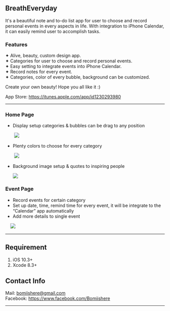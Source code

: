 ## BreathEveryday
It's a beautiful note and to-do list app for user to choose and record personal events in every aspects in life. With integration to iPhone Calendar, it can easily remind user to accomplish tasks.

### Features
✦  Alive, beauty, custom design app.  
✦  Categories for user to choose and record personal events.  
✦  Easy setting to integrate events into iPhone Calendar.   
✦  Record notes for every event.   
✦  Categories, color of every bubble, background can be customized.    
  
Create your own beauty! Hope you all like it :)  
  
App Store: https://itunes.apple.com/app/id1230293980  
***
### Home Page
* Display setup categories & bubbles can be drag to any position  
    
                                          [![](http://i.imgur.com/xEXSs1h.gif)](http://www.youtube.com/watch?v=ZNO2qikX4BE)
  

  
* Plenty colors to choose for every category  
  
                                          [![](http://i.imgur.com/rDHz4Az.gif)](https://www.youtube.com/watch?v=jsUwSsjraew)
  
* Background image setup & quotes to inspiring people  
  
     [![](http://i.imgur.com/xnF0e13.gif)](https://www.youtube.com/watch?v=g7QjH3KByoc)
                                            
  
### Event Page
* Record events for certain category  
* Set up date, time, remind time for every event, it will be integrate to the “Calendar” app automatically  
* Add more details to single event  
  
                         [![](http://i.imgur.com/Zi9JvxH.gif)](https://www.youtube.com/watch?v=sk7VgqVJimg)
  
  
***
## Requirement
1. iOS 10.3+
2. Xcode 8.3+  

## Contact Info
Mail: bomiishere@gmail.com  
Facebook: https://www.facebook.com/Bomiishere

***



